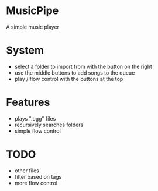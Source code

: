# MusicPipe
A simple music player

# System
 * select a folder to import from with the button on the right
 * use the middle buttons to add songs to the queue
 * play / flow control with the buttons at the top

# Features
 * plays ".ogg" files
 * recursively searches folders
 * simple flow control

# TODO
 * other files
 * filter based on tags
 * more flow control
